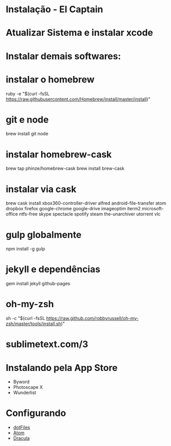 # Instalação - El Captain

# **Atualizar** Sistema e instalar **xcode**

# Instalar demais softwares:

# instalar o homebrew
ruby -e "$(curl -fsSL https://raw.githubusercontent.com/Homebrew/install/master/install)"

# git e node
brew install git node

# instalar homebrew-cask
brew tap phinze/homebrew-cask
brew install brew-cask

# instalar via cask
brew cask install xbox360-controller-driver alfred android-file-transfer atom dropbox firefox google-chrome google-drive imageoptim iterm2 microsoft-office ntfs-free skype spectacle spotify steam the-unarchiver utorrent vlc

# gulp globalmente
npm install -g gulp

# jekyll e dependências
gem install jekyll github-pages

# oh-my-zsh
sh -c "$(curl -fsSL https://raw.github.com/robbyrussell/oh-my-zsh/master/tools/install.sh)"

# sublimetext.com/3

####
# Instalando pela App Store

- Byword
- Photoscape X
- Wunderlist

###
# Configurando

- [dotFiles](https://github.com/sergiokopplin/setups)
- [Atom](https://gist.github.com/sergiokopplin/896adec9fa1e1930d556)
- [Dracula](https://github.com/zenorocha/dracula-theme)
